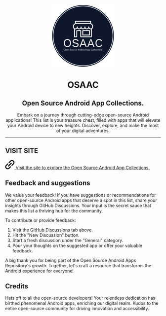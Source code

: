 
<div align="center">
  <img width="200" height="200" src="IMG/logo.png">
  <h1>OSAAC</h1>
  <h2>Open Source Android App Collections.</h2>
</div>

<!-- ---------- Description ---------- -->
<p align="center">Embark on a journey through cutting-edge open-source Android applications! This list is your treasure chest, filled with apps that will elevate your Android device to new heights. Discover, explore, and make the most of your digital adventures.</p>

---

<h2>VISIT SITE</h2>
<a href="https://osaar.kamrulhasan.co">
  <img width="30" height="30" src="IMG/link.png" alt="Link for OSAAC" height="80"> 
  <span>Visit the site to explore the Open Source Android App Collections.</span>
</a>


<!-- ---------- Contribution ---------- -->

## Feedback and suggestions
We value your feedback! If you have suggestions or recommendations for other open-source Android apps that deserve a spot in this list, share your insights through GitHub Discussions. Your input is the secret sauce that makes this list a thriving hub for the community.

To contribute or provide feedback:

1. Visit the [GitHub Discussions](https://github.com/kamrulhasanio/osaar/discussions) tab above.
2. Hit the "New Discussion" button.
3. Start a fresh discussion under the "General" category.
4. Pour your thoughts on the suggested app or offer your valuable feedback.

A big thank you for being part of the Open Source Android Apps Repository's growth. Together, let's craft a resource that transforms the Android experience for everyone!

## Credits 
Hats off to all the open-source developers! Your relentless dedication has birthed phenomenal Android apps, enriching our digital realm. Kudos to the entire open-source community for driving innovation and accessibility.
